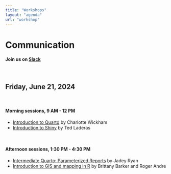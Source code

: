 ```yaml
---
title: "Workshops"
layout: "agenda"
url: "workshop"
---
```




<style>
td {vertical-align:top;}
.agenda {
border-width:2px;
border-style:solid;
border-color:black;
border-collapse: collapse;
width:60%;
}

th, td {
  padding: 10px;
}

.agenda td {
border-width:1px;
border-style:solid;
border-color:black;
}

.agendaLink {color: blue; text-decoration: none;}
.agendaLink:hover {text-decoration: underline;}
.agendaLink:active {color: black;}
.agendaLink:visited {color: purple;}

.timecontainer {width:20%;}
.trainingcontainer {width:20%;}
.descriptioncontainer {width:60%px;}

</style>


<h1>Communication</h1>
  <h4>Join us on <a href="https://join.slack.com/t/cascadiarconf/shared_invite/zt-1lu53059t-GAxQtzrwQhmo7BXE7YfC8w" target="blank_">Slack</a></h4>
  <br>

## Friday, June 21, 2024
<br>

#### Morning sessions, 9 AM - 12 PM

* <a href="/2024/workshop/quarto1">Introduction to Quarto</a> by Charlotte Wickham
* <a href="/2024/workshop/shiny">Introduction to Shiny</a> by Ted Laderas


<br>

#### Afternoon sessions, 1:30 PM - 4:30 PM

* <a href="/2024/workshop/quarto2">Intermediate Quarto: Parameterized Reports</a> by Jadey Ryan
* <a href="/2024/workshop/gis">Introduction to GIS and mapping in R</a> by Brittany Barker and Roger Andre


<br><br><br>

